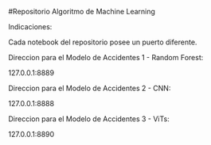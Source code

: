 #Repositorio Algoritmo de Machine Learning

Indicaciones:

Cada notebook del repositorio posee un puerto diferente.

Direccion para el Modelo de Accidentes 1 - Random Forest:

127.0.0.1:8889

Direccion para el Modelo de Accidentes 2 - CNN:

127.0.0.1:8888

Direccion para el Modelo de Accidentes 3 - ViTs:

127.0.0.1:8890
